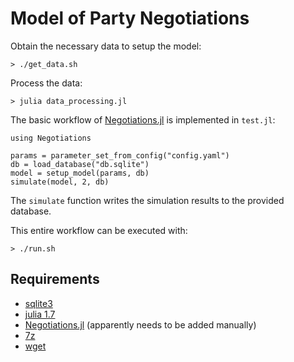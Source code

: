 # Model of Party Negotiations

Obtain the necessary data to setup the model:

```
> ./get_data.sh
```

Process the data:

```
> julia data_processing.jl
```

The basic workflow of [Negotiations.jl](https://github.com/social-dynamics/party-negotiations) is implemented in `test.jl`:

```{julia}
using Negotiations

params = parameter_set_from_config("config.yaml")
db = load_database("db.sqlite")
model = setup_model(params, db)
simulate(model, 2, db)
```

The `simulate` function writes the simulation results to the provided database.

This entire workflow can be executed with:

```
> ./run.sh
```


## Requirements

* [sqlite3](https://sqlite.org/download.html)
* [julia 1.7](https://julialang.org/downloads/)
* [Negotiations.jl](https://github.com/social-dynamics/Negotiations.jl) (apparently needs to be added manually)
* [7z](https://www.7-zip.org/download.html)
* [wget](https://www.gnu.org/software/wget/)
